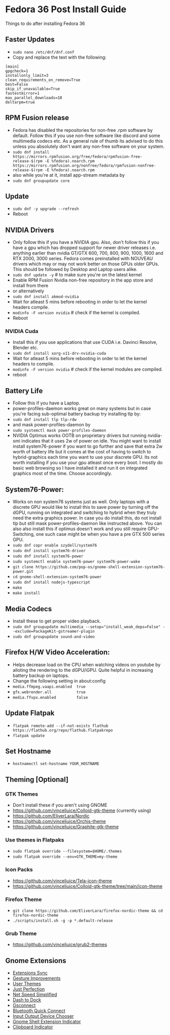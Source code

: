 # Fedora 36 Post Install Guide
Things to do after installing Fedora 36

## Faster Updates
* `sudo nano /etc/dnf/dnf.conf` 
* Copy and replace the text with the following:
```
[main] 
gpgcheck=1 
installonly_limit=3 
clean_requirements_on_remove=True 
best=False 
skip_if_unavailable=True 
fastestmirror=1 
max_parallel_downloads=10 
deltarpm=true 
```

## RPM Fusion release
* Fedora has disabled the repositories for non-free .rpm software by default. Follow this if you use non-free software like discord and some multimedia codecs etc. As a general rule of thumb its advised to do this unless you absolutely don't want any non-free software on your system.
* `sudo dnf install https://mirrors.rpmfusion.org/free/fedora/rpmfusion-free-release-$(rpm -E %fedora).noarch.rpm https://mirrors.rpmfusion.org/nonfree/fedora/rpmfusion-nonfree-release-$(rpm -E %fedora).noarch.rpm`
* also while you're at it, install app-stream metadata by
* `sudo dnf groupupdate core`

## Update 
* `sudo dnf -y upgrade --refresh`
* Reboot

## NVIDIA Drivers
* Only follow this if you have a NVIDIA gpu. Also, don't follow this if you have a gpu which has dropped support for newer driver releases i.e. anything earlier than nvidia GT/GTX 600, 700, 800, 900, 1000, 1600 and RTX 2000, 3000 series. Fedora comes preinstalled with NOUVEAU drivers which may or may not work better on those GPUs older GPUs. This should be followed by Desktop and Laptop users alike.
* `sudo dnf update -y` # to make sure you're on the latest kernel
* Enable RPM Fusion Nvidia non-free repository in the app store and install from there 
* or alternatively
* `sudo dnf install akmod-nvidia`
* Wait for atleast 5 mins before rebooting in order to let the kernel headers compile.
* `modinfo -F version nvidia` # check if the kernel is compiled.
* Reboot

### NVIDIA Cuda
* Install this if you use applications that use CUDA i.e. Davinci Resolve, Blender etc.
* `sudo dnf install xorg-x11-drv-nvidia-cuda`
* Wait for atleast 5 mins before rebooting in order to let the kernel headers to compile.
* `modinfo -F version nvidia` # check if the kernel modules are compiled.
* reboot

## Battery Life
* Follow this if you have a Laptop.
* power-profiles-daemon works great on many systems but in case you're facing sub-optimal battery backup try installing tlp by:
* `sudo dnf install tlp tlp-rdw`
* and mask power-profiles-daemon by
* `sudo systemctl mask power-profiles-daemon`
* NVIDIA Optimus works OOTB on proprietary drivers but running nvidia-smi indicates that it uses 2w of power on idle. You might want to install install system76-power if you want to go further and save that extra 2w worth of battery life but it comes at the cost of having to switch to hybrid-graphics each time you want to use your discrete GPU. Its not worth installing if you use your gpu atleast once every boot. I mostly do basic web browsing so I have installed it and run it on integrated graphics most of the time. Choose accordingly.

## System76-Power:
* Works on non system76 systems just as well. Only laptops with a discrete GPU would like to install this to save power by turning off the dGPU, running on integrated and switching to hybrid when they truly need the extra graphics power. In case you do install this, do not install tlp but still mask power-profiles-daemon like instructed above. You can also also install this if optimus doesn't work and you still require GPU-Switching, one such case might be when you have a pre GTX 500 series GPU.
* `sudo dnf copr enable szydell/system76`
* `sudo dnf install system76-driver`
* `sudo dnf install system76-power`
* `sudo systemctl enable system76-power system76-power-wake`
* `git clone https://github.com/pop-os/gnome-shell-extension-system76-power.git`
* `cd gnome-shell-extension-system76-power`
* `sudo dnf install nodejs-typescript`
* `make`
* `make install`

## Media Codecs
* Install these to get proper video playback.
* `sudo dnf groupupdate multimedia --setop="install_weak_deps=False" --exclude=PackageKit-gstreamer-plugin`
* `sudo dnf groupupdate sound-and-video`

## Firefox H/W Video Acceleration:
* Helps decrease load on the CPU when watching videos on youtube by alloting the rendering to the dGPU/iGPU. Quite helpful in increasing battery backup on laptops.
* Change the following setting in about:config
* `media.ffmpeg.vaapi.enabled  true`
* `gfx.webrender.all           true`
* `media.ffvpx.enabled         false`

## Update Flatpak
* `flatpak remote-add --if-not-exists flathub https://flathub.org/repo/flathub.flatpakrepo`
* `flatpak update`

## Set Hostname
* `hostnamectl set-hostname YOUR_HOSTNAME`

## Theming [Optional]

### GTK Themes
* Don't install these if you aren't using GNOME
* https://github.com/vinceliuice/Colloid-gtk-theme (currently using)
* https://github.com/EliverLara/Nordic
* https://github.com/vinceliuice/Orchis-theme
* https://github.com/vinceliuice/Graphite-gtk-theme

### Use themes in Flatpaks
* `sudo flatpak override --filesystem=$HOME/.themes`
* `sudo flatpak override --env=GTK_THEME=my-theme` 

### Icon Packs
* https://github.com/vinceliuice/Tela-icon-theme
* https://github.com/vinceliuice/Colloid-gtk-theme/tree/main/icon-theme

### Firefox Theme
* `git clone https://github.com/EliverLara/firefox-nordic-theme && cd firefox-nordic-theme`
* `./scripts/install.sh -g -p *.default-release`

### Grub Theme
* https://github.com/vinceliuice/grub2-themes

## Gnome Extensions
* [Extensions Sync](https://extensions.gnome.org/extension/1486/extensions-sync/)
* [Gesture Improvements](https://extensions.gnome.org/extension/4245/gesture-improvements/)
* [User Themes](https://extensions.gnome.org/extension/19/user-themes/)
* [Just Perfection](https://extensions.gnome.org/extension/3843/just-perfection/)
* [Net Speed Simplified](https://extensions.gnome.org/extension/3724/net-speed-simplified/)
* [Dash to Dock](https://extensions.gnome.org/extension/307/dash-to-dock/)
* [Gsconnect](https://extensions.gnome.org/extension/1319/gsconnect/)
* [Bluetooth Quick Connect](https://extensions.gnome.org/extension/1401/bluetooth-quick-connect/)
* [Input Output Device Chooser](https://github.com/mmalafaia/gse-sound-output-device-chooser/tree/patch-1)
* [Gnome Shell Extension Indicator](https://extensions.gnome.org/extension/615/appindicator-support/)
* [Clipboard Indicator](https://extensions.gnome.org/extension/779/clipboard-indicator/)
